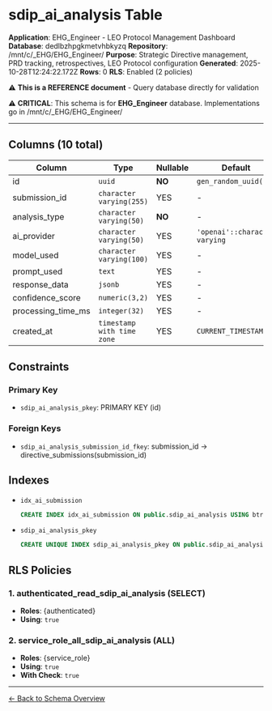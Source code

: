 # sdip_ai_analysis Table

**Application**: EHG_Engineer - LEO Protocol Management Dashboard
**Database**: dedlbzhpgkmetvhbkyzq
**Repository**: /mnt/c/_EHG/EHG_Engineer/
**Purpose**: Strategic Directive management, PRD tracking, retrospectives, LEO Protocol configuration
**Generated**: 2025-10-28T12:24:22.172Z
**Rows**: 0
**RLS**: Enabled (2 policies)

⚠️ **This is a REFERENCE document** - Query database directly for validation

⚠️ **CRITICAL**: This schema is for **EHG_Engineer** database. Implementations go in /mnt/c/_EHG/EHG_Engineer/

---

## Columns (10 total)

| Column | Type | Nullable | Default | Description |
|--------|------|----------|---------|-------------|
| id | `uuid` | **NO** | `gen_random_uuid()` | - |
| submission_id | `character varying(255)` | YES | - | - |
| analysis_type | `character varying(50)` | **NO** | - | - |
| ai_provider | `character varying(50)` | YES | `'openai'::character varying` | - |
| model_used | `character varying(100)` | YES | - | - |
| prompt_used | `text` | YES | - | - |
| response_data | `jsonb` | YES | - | - |
| confidence_score | `numeric(3,2)` | YES | - | - |
| processing_time_ms | `integer(32)` | YES | - | - |
| created_at | `timestamp with time zone` | YES | `CURRENT_TIMESTAMP` | - |

## Constraints

### Primary Key
- `sdip_ai_analysis_pkey`: PRIMARY KEY (id)

### Foreign Keys
- `sdip_ai_analysis_submission_id_fkey`: submission_id → directive_submissions(submission_id)

## Indexes

- `idx_ai_submission`
  ```sql
  CREATE INDEX idx_ai_submission ON public.sdip_ai_analysis USING btree (submission_id)
  ```
- `sdip_ai_analysis_pkey`
  ```sql
  CREATE UNIQUE INDEX sdip_ai_analysis_pkey ON public.sdip_ai_analysis USING btree (id)
  ```

## RLS Policies

### 1. authenticated_read_sdip_ai_analysis (SELECT)

- **Roles**: {authenticated}
- **Using**: `true`

### 2. service_role_all_sdip_ai_analysis (ALL)

- **Roles**: {service_role}
- **Using**: `true`
- **With Check**: `true`

---

[← Back to Schema Overview](../database-schema-overview.md)
